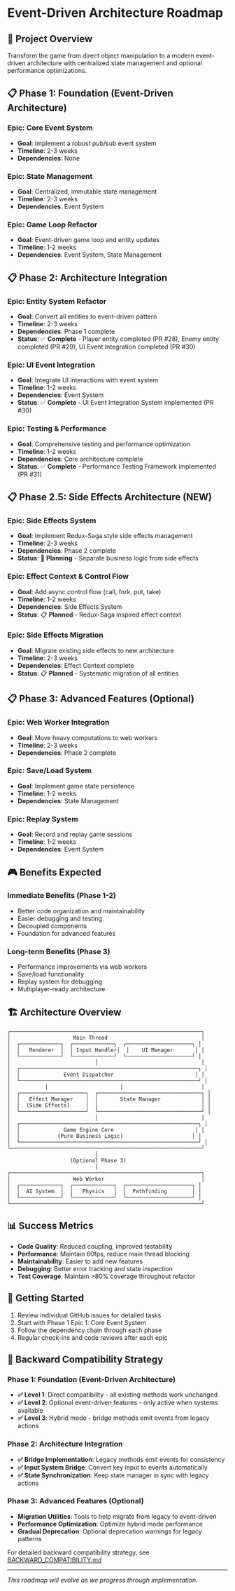 # Event-Driven Architecture Roadmap

## 🎯 Project Overview
Transform the game from direct object manipulation to a modern event-driven architecture with centralized state management and optional performance optimizations.

## 📋 Phase 1: Foundation (Event-Driven Architecture)

### Epic: Core Event System
- **Goal**: Implement a robust pub/sub event system
- **Timeline**: 2-3 weeks
- **Dependencies**: None

### Epic: State Management
- **Goal**: Centralized, immutable state management
- **Timeline**: 2-3 weeks  
- **Dependencies**: Event System

### Epic: Game Loop Refactor
- **Goal**: Event-driven game loop and entity updates
- **Timeline**: 1-2 weeks
- **Dependencies**: Event System, State Management

## 📋 Phase 2: Architecture Integration

### Epic: Entity System Refactor
- **Goal**: Convert all entities to event-driven pattern
- **Timeline**: 2-3 weeks
- **Dependencies**: Phase 1 complete
- **Status**: ✅ **Complete** - Player entity completed (PR #28), Enemy entity completed (PR #29), UI Event Integration completed (PR #30)

### Epic: UI Event Integration
- **Goal**: Integrate UI interactions with event system
- **Timeline**: 1-2 weeks
- **Dependencies**: Event System
- **Status**: ✅ **Complete** - UI Event Integration System implemented (PR #30)

### Epic: Testing & Performance
- **Goal**: Comprehensive testing and performance optimization
- **Timeline**: 1-2 weeks
- **Dependencies**: Core architecture complete
- **Status**: ✅ **Complete** - Performance Testing Framework implemented (PR #31)

## 📋 Phase 2.5: Side Effects Architecture (NEW)

### Epic: Side Effects System
- **Goal**: Implement Redux-Saga style side effects management
- **Timeline**: 2-3 weeks
- **Dependencies**: Phase 2 complete
- **Status**: 🚀 **Planning** - Separate business logic from side effects

### Epic: Effect Context & Control Flow
- **Goal**: Add async control flow (call, fork, put, take)
- **Timeline**: 1-2 weeks
- **Dependencies**: Side Effects System
- **Status**: 📋 **Planned** - Redux-Saga inspired effect context

### Epic: Side Effects Migration
- **Goal**: Migrate existing side effects to new architecture
- **Timeline**: 2-3 weeks
- **Dependencies**: Effect Context complete
- **Status**: 📋 **Planned** - Systematic migration of all entities

## 📋 Phase 3: Advanced Features (Optional)

### Epic: Web Worker Integration
- **Goal**: Move heavy computations to web workers
- **Timeline**: 2-3 weeks
- **Dependencies**: Phase 2 complete

### Epic: Save/Load System
- **Goal**: Implement game state persistence
- **Timeline**: 1-2 weeks
- **Dependencies**: State Management

### Epic: Replay System
- **Goal**: Record and replay game sessions
- **Timeline**: 1-2 weeks
- **Dependencies**: Event System

## 🎮 Benefits Expected

### Immediate Benefits (Phase 1-2)
- Better code organization and maintainability
- Easier debugging and testing
- Decoupled components
- Foundation for advanced features

### Long-term Benefits (Phase 3)
- Performance improvements via web workers
- Save/load functionality
- Replay system for debugging
- Multiplayer-ready architecture

## 🏗️ Architecture Overview

```
┌─────────────────────────────────────────────────────────────┐
│                    Main Thread                              │
│  ┌─────────────┐  ┌─────────────┐  ┌─────────────────────┐ │
│  │   Renderer  │  │ Input Handler│  │    UI Manager       │ │
│  └─────────────┘  └─────────────┘  └─────────────────────┘ │
│                           │                                 │
│  ┌─────────────────────────────────────────────────────────┐ │
│  │              Event Dispatcher                          │ │
│  └─────────────────────────────────────────────────────────┘ │
│           │                       │                         │
│  ┌─────────────────────┐  ┌─────────────────────────────────┐ │
│  │   Effect Manager    │  │       State Manager             │ │
│  │  (Side Effects)     │  │                                 │ │
│  └─────────────────────┘  └─────────────────────────────────┘ │
│                           │                                 │
│  ┌─────────────────────────────────────────────────────────┐ │
│  │              Game Engine Core                          │ │
│  │            (Pure Business Logic)                      │ │
│  └─────────────────────────────────────────────────────────┘ │
└─────────────────────────────────────────────────────────────┘
                            │
                    (Optional Phase 3)
                            │
┌─────────────────────────────────────────────────────────────┐
│                    Web Worker                               │
│  ┌─────────────┐  ┌─────────────┐  ┌─────────────────────┐ │
│  │  AI System  │  │   Physics   │  │  Pathfinding        │ │
│  └─────────────┘  └─────────────┘  └─────────────────────┘ │
└─────────────────────────────────────────────────────────────┘
```

## 📊 Success Metrics

- **Code Quality**: Reduced coupling, improved testability
- **Performance**: Maintain 60fps, reduce main thread blocking
- **Maintainability**: Easier to add new features
- **Debugging**: Better error tracking and state inspection
- **Test Coverage**: Maintain >80% coverage throughout refactor

## 🚀 Getting Started

1. Review individual GitHub issues for detailed tasks
2. Start with Phase 1 Epic 1: Core Event System
3. Follow the dependency chain through each phase
4. Regular check-ins and code reviews after each epic

## 🔄 Backward Compatibility Strategy

### Phase 1: Foundation (Event-Driven Architecture)
- **✅ Level 1**: Direct compatibility - all existing methods work unchanged
- **✅ Level 2**: Optional event-driven features - only active when systems available
- **✅ Level 3**: Hybrid mode - bridge methods emit events from legacy actions

### Phase 2: Architecture Integration
- **✅ Bridge Implementation**: Legacy methods emit events for consistency
- **✅ Input System Bridge**: Convert key input to events automatically
- **✅ State Synchronization**: Keep state manager in sync with legacy actions

### Phase 3: Advanced Features (Optional)
- **Migration Utilities**: Tools to help migrate from legacy to event-driven
- **Performance Optimization**: Optimize hybrid mode performance
- **Gradual Deprecation**: Optional deprecation warnings for legacy patterns

For detailed backward compatibility strategy, see [BACKWARD_COMPATIBILITY.md](./BACKWARD_COMPATIBILITY.md)

---

*This roadmap will evolve as we progress through implementation.*
